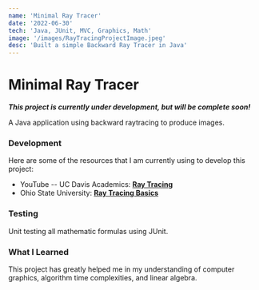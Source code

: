 ```yaml
---
name: 'Minimal Ray Tracer'
date: '2022-06-30'
tech: 'Java, JUnit, MVC, Graphics, Math'
image: '/images/RayTracingProjectImage.jpeg'
desc: 'Built a simple Backward Ray Tracer in Java'
---
```


# Minimal Ray Tracer

***This project is currently under development, but will be complete soon!***

A Java application using backward raytracing to produce images.

### Development

Here are some of the resources that I am currently using to develop this project:
* YouTube -- UC Davis Academics: **[Ray Tracing](https://www.youtube.com/watch?v=Ahp6LDQnK4Y)**
* Ohio State University: **[Ray Tracing Basics](https://web.cse.ohio-state.edu/~shen.94/681/Site/Slides_files/basic_algo.pdf)**

### Testing
Unit testing all mathematic formulas using JUnit.

### What I Learned

This project has greatly helped me in my understanding of computer graphics, algorithm time complexities, and linear algebra.

